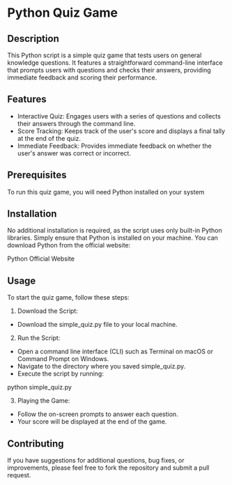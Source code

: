 # Python Quiz Game
## Description
This Python script is a simple quiz game that tests users on general knowledge questions. It features a straightforward command-line interface that prompts users with questions and checks their answers, providing immediate feedback and scoring their performance.

## Features
- Interactive Quiz: Engages users with a series of questions and collects their answers through the command line.
- Score Tracking: Keeps track of the user's score and displays a final tally at the end of the quiz.
- Immediate Feedback: Provides immediate feedback on whether the user's answer was correct or incorrect.
## Prerequisites
To run this quiz game, you will need Python installed on your system

## Installation
No additional installation is required, as the script uses only built-in Python libraries. Simply ensure that Python is installed on your machine. You can download Python from the official website:

Python Official Website

## Usage
To start the quiz game, follow these steps:

1. Download the Script:
- Download the simple_quiz.py file to your local machine.
2. Run the Script:
- Open a command line interface (CLI) such as Terminal on macOS or Command Prompt on Windows.
- Navigate to the directory where you saved simple_quiz.py.
- Execute the script by running:
  
python simple_quiz.py

3. Playing the Game:
- Follow the on-screen prompts to answer each question.
- Your score will be displayed at the end of the game.
## Contributing
If you have suggestions for additional questions, bug fixes, or improvements, please feel free to fork the repository and submit a pull request.

